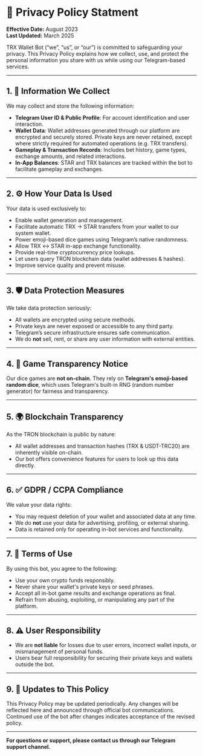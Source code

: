 # 📄 Privacy Policy Statment

**Effective Date:** August 2023  
**Last Updated:** March 2025

TRX Wallet Bot (“we”, “us”, or “our”) is committed to safeguarding your privacy. This Privacy Policy explains how we collect, use, and protect the personal information you share with us while using our Telegram-based services.

---

## 1. 🔐 Information We Collect

We may collect and store the following information:

- **Telegram User ID & Public Profile**: For account identification and user interaction.
- **Wallet Data**: Wallet addresses generated through our platform are encrypted and securely stored. Private keys are never retained, except where strictly required for automated operations (e.g. TRX transfers).
- **Gameplay & Transaction Records**: Includes bet history, game types, exchange amounts, and related interactions.
- **In-App Balances**: STAR and TRX balances are tracked within the bot to facilitate gameplay and exchanges.

---

## 2. ⚙️ How Your Data Is Used

Your data is used exclusively to:

- Enable wallet generation and management.
- Facilitate automatic TRX → STAR transfers from your wallet to our system wallet.
- Power emoji-based dice games using Telegram’s native randomness.
- Allow TRX ↔ STAR in-app exchange functionality.
- Provide real-time cryptocurrency price lookups.
- Let users query TRON blockchain data (wallet addresses & hashes).
- Improve service quality and prevent misuse.

---

## 3. 🛡️ Data Protection Measures

We take data protection seriously:

- All wallets are encrypted using secure methods.
- Private keys are never exposed or accessible to any third party.
- Telegram’s secure infrastructure ensures safe communication.
- We do **not** sell, rent, or share any user information with external entities.

---

## 4. 🎲 Game Transparency Notice

Our dice games are **not on-chain**. They rely on **Telegram's emoji-based random dice**, which uses Telegram's built-in RNG (random number generator) for fairness and transparency.

---

## 5. 🌍 Blockchain Transparency

As the TRON blockchain is public by nature:

- All wallet addresses and transaction hashes (TRX & USDT-TRC20) are inherently visible on-chain.
- Our bot offers convenience features for users to look up this data directly.

---

## 6. ✅ GDPR / CCPA Compliance

We value your data rights:

- You may request deletion of your wallet and associated data at any time.
- We do **not** use your data for advertising, profiling, or external sharing.
- Data is retained only for operating in-bot services and functionality.

---

## 7. 📜 Terms of Use

By using this bot, you agree to the following:

- Use your own crypto funds responsibly.
- Never share your wallet's private keys or seed phrases.
- Accept all in-bot game results and exchange operations as final.
- Refrain from abusing, exploiting, or manipulating any part of the platform.

---

## 8. ⚠️ User Responsibility

- We are **not liable** for losses due to user errors, incorrect wallet inputs, or mismanagement of personal funds.
- Users bear full responsibility for securing their private keys and wallets outside the bot.

---

## 9. 🔄 Updates to This Policy

This Privacy Policy may be updated periodically. Any changes will be reflected here and announced through official bot communications. Continued use of the bot after changes indicates acceptance of the revised policy.

---

**For questions or support, please contact us through our Telegram support channel.**
